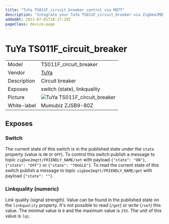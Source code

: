 ```yaml
---
title: "TuYa TS011F_circuit_breaker control via MQTT"
description: "Integrate your TuYa TS011F_circuit_breaker via Zigbee2MQTT with whatever smart home infrastructure you are using without the vendor's bridge or gateway."
addedAt: 2021-07-01T18:17:29Z
pageClass: device-page
---
```


<!-- !!!! -->
<!-- ATTENTION: This file is auto-generated through docgen! -->
<!-- You can only edit the "Notes"-Section between the two comment lines "Notes BEGIN" and "Notes END". -->
<!-- Do not use h1 or h2 heading within "## Notes"-Section. -->
<!-- !!!! -->

# TuYa TS011F_circuit_breaker

|     |     |
|-----|-----|
| Model | TS011F_circuit_breaker  |
| Vendor  | [TuYa](/supported-devices/#v=TuYa)  |
| Description | Circuit breaker |
| Exposes | switch (state), linkquality |
| Picture | ![TuYa TS011F_circuit_breaker](https://www.zigbee2mqtt.io/images/devices/TS011F_circuit_breaker.jpg) |
| White-label | Mumubiz ZJSB9-80Z |


<!-- Notes BEGIN: You can edit here. Add "## Notes" headline if not already present. -->


<!-- Notes END: Do not edit below this line -->



## Exposes

### Switch 
The current state of this switch is in the published state under the `state` property (value is `ON` or `OFF`).
To control this switch publish a message to topic `zigbee2mqtt/FRIENDLY_NAME/set` with payload `{"state": "ON"}`, `{"state": "OFF"}` or `{"state": "TOGGLE"}`.
To read the current state of this switch publish a message to topic `zigbee2mqtt/FRIENDLY_NAME/get` with payload `{"state": ""}`.

### Linkquality (numeric)
Link quality (signal strength).
Value can be found in the published state on the `linkquality` property.
It's not possible to read (`/get`) or write (`/set`) this value.
The minimal value is `0` and the maximum value is `255`.
The unit of this value is `lqi`.

